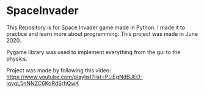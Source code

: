 # SpaceInvader

This Repository is for Space Invader game made in Python. I made it to practice and learn more about programming. This project was made in June 2020.

Pygame library was used to implement everything from the gui to the physics.

Project was made by following this video: https://www.youtube.com/playlist?list=PLlEgNdBJEO-lqvqL5nNNZC6KoRdSrhQwK
